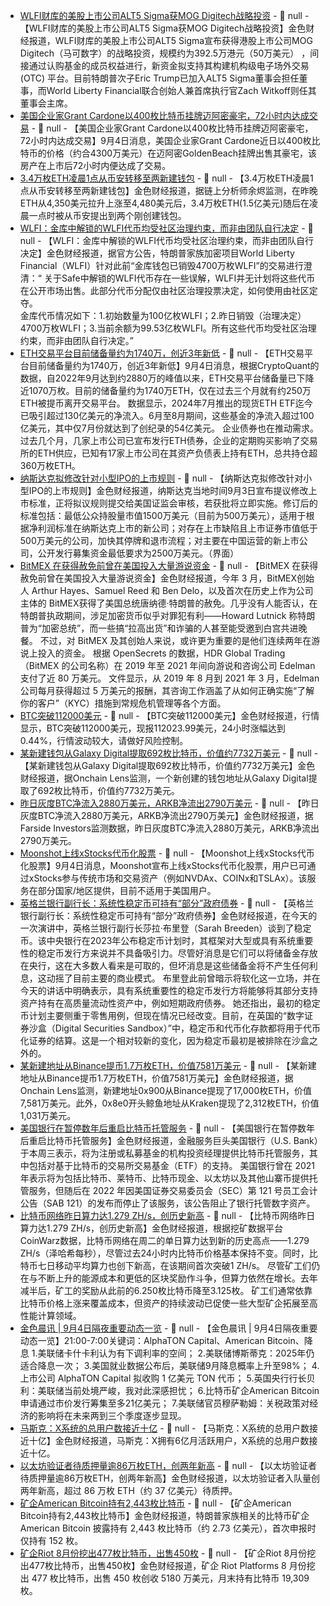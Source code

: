 - [WLFI财库的美股上市公司ALT5 Sigma获MOG Digitech战略投资](https://www.globenewswire.com/news-release/2025/09/03/3144024/0/en/MOG-Digitech-Holdings-Limited-1942-HK-Makes-Strategic-Investment-in-ALT5-Partners-with-WLFI-to-Advance-Stablecoin-and-DeFi-Ecosystem.html) - 📰 null - 【WLFI财库的美股上市公司ALT5 Sigma获MOG Digitech战略投资】金色财经报道，WLFI财库的美股上市公司ALT5 Sigma宣布获得港股上市公司MOG Digitech（马可数字）的战略投资，规模约为392.5万港元（50万美元） ，间接通过认购基金的成员权益进行，新资金拟支持其构建机构级电子场外交易 (OTC) 平台。目前特朗普次子Eric Trump已加入ALT5 Sigma董事会担任董事，而World Liberty Financial联合创始人兼首席执行官Zach Witkoff则任其董事会主席。
- [美国企业家Grant Cardone以400枚比特币挂牌迈阿密豪宅，72小时内达成交易](https://x.com/BitcoinNewsCom/status/1963406675387277668) - 📰 null - 【美国企业家Grant Cardone以400枚比特币挂牌迈阿密豪宅，72小时内达成交易】9月4日消息，美国企业家Grant Cardone近日以400枚比特币的价格（约合4300万美元）在迈阿密GoldenBeach挂牌出售其豪宅，该房产在上市后72小时内便达成了交易。
- [3.4万枚ETH凌晨1点从币安转移至两新建钱包](https://x.com/EmberCN/status/1963400522632679744) - 📰 null - 【3.4万枚ETH凌晨1点从币安转移至两新建钱包】金色财经报道，据链上分析师余烬监测，在昨晚ETH从4,350美元拉升上涨至4,480美元后，3.4万枚ETH(1.5亿美元)随后在凌晨一点时被从币安提出到两个刚创建钱包。
- [WLFI：金库中解锁的WLFI代币均受社区治理约束，而非由团队自行决定](https://x.com/worldlibertyfi/status/1963276932495049047) - 📰 null - 【WLFI：金库中解锁的WLFI代币均受社区治理约束，而非由团队自行决定】金色财经报道，据官方公告，特朗普家族加密项目World Liberty Financial（WLFI）针对此前“金库钱包已销毁4700万枚WLFI”的交易进行澄清：“ 
关于Safe中解锁的WLFI代币存在一些误解，WLFI并无计划将这些代币在公开市场出售。此部分代币分配仅由社区治理投票决定，如何使用由社区定夺。  
金库代币情况如下：1.初始数量为100亿枚WLFI；2.昨日销毁（治理决定）4700万枚WLFI；3.当前余额为99.53亿枚WLFI。所有这些代币均受社区治理约束，而非由团队自行决定。”
- [ETH交易平台目前储备量约为1740万，创近3年新低](https://cointelegraph.com/news/ether-exchange-reserves-fall-3-year-low-etfs-corporate-treasuries) - 📰 null - 【ETH交易平台目前储备量约为1740万，创近3年新低】9月4日消息，根据CryptoQuant的数据，自2022年9月达到约2880万的峰值以来，ETH交易平台储备量已下降近1070万枚。目前的储备量约为1740万ETH，仅在过去三个月就有约250万ETH被提币离开交易平台。 
数据显示，2024年7月推出的现货ETH ETF迄今已吸引超过130亿美元的净流入。6月至8月期间，这些基金的净流入超过100亿美元，其中仅7月份就达到了创纪录的54亿美元。 
企业债券也在推动需求。过去几个月，几家上市公司已宣布发行ETH债券，企业的定期购买影响了交易所的ETH供应，已知有17家上市公司在其资产负债表上持有ETH，总共持仓超360万枚ETH。
- [纳斯达克拟修改针对小型IPO的上市规则]() - 📰 null - 【纳斯达克拟修改针对小型IPO的上市规则】金色财经报道，纳斯达克当地时间9月3日宣布提议修改上市标准，正将拟议规则提交给美国证监会审核，若获批将立即实施。修订后的标准包括：最低公众持股量市值1500万美元（目前为500万美元），适用于根据净利润标准在纳斯达克上市的新公司；对存在上市缺陷且上市证券市值低于500万美元的公司，加快其停牌和退市流程；对主要在中国运营的新上市公司，公开发行募集资金最低要求为2500万美元。（界面）
- [BitMEX 在获得赦免前曾在美国投入大量游说资金]() - 📰 null - 【BitMEX 在获得赦免前曾在美国投入大量游说资金】金色财经报道，今年 3 月，BitMEX创始人 Arthur Hayes、Samuel Reed 和 Ben Delo，以及首次在历史上作为公司主体的 BitMEX获得了美国总统唐纳德·特朗普的赦免。几乎没有人能否认，在特朗普执政期间，涉足加密货币似乎对罪犯有利——Howard Lutnick 称特朗普为“加密总统”，而一些搞“拉高出货”和诈骗的人甚至能受邀到白宫共进晚餐。 
不过，对 BitMEX 及其创始人来说，或许更为重要的是他们连续两年在游说上投入的资金。 
根据 OpenSecrets 的数据，HDR Global Trading（BitMEX 的公司名称）在 2019 年至 2021 年间向游说和咨询公司 Edelman 支付了近 80 万美元。 
文件显示，从 2019 年 8 月到 2021 年 3 月，Edelman 公司每月获得超过 5 万美元的报酬，其咨询工作涵盖了从如何正确实施“了解你的客户”（KYC）措施到常规危机管理等各个方面。
- [BTC突破112000美元]() - 📰 null - 【BTC突破112000美元】金色财经报道，行情显示，BTC突破112000美元，现报112023.99美元，24小时涨幅达到0.44%，行情波动较大，请做好风险控制。
- [某新建钱包从Galaxy Digital提取692枚比特币，价值约7732万美元](https://x.com/OnchainLens/status/1963395534867370224) - 📰 null - 【某新建钱包从Galaxy Digital提取692枚比特币，价值约7732万美元】金色财经报道，据Onchain Lens监测，一个新创建的钱包地址从Galaxy Digital提取了692枚比特币，价值约7732万美元。
- [昨日灰度BTC净流入2880万美元，ARKB净流出2790万美元](https://farside.co.uk/btc/) - 📰 null - 【昨日灰度BTC净流入2880万美元，ARKB净流出2790万美元】金色财经报道，据Farside Investors监测数据，昨日灰度BTC净流入2880万美元，ARKB净流出2790万美元。
- [Moonshot上线xStocks代币化股票](https://x.com/moonshot/status/1963331642350571664) - 📰 null - 【Moonshot上线xStocks代币化股票】9月4日消息，Moonshot宣布上线xStocks代币化股票，用户已可通过xStocks参与传统市场和交易资产（例如NVDAx、COINx和TSLAx）。该服务在部分国家/地区提供，目前不适用于美国用户。
- [英格兰银行副行长：系统性稳定币可持有“部分”政府债券](https://www.ledgerinsights.com/bank-of-england-systemic-stablecoins-can-hold-some-government-bonds/) - 📰 null - 【英格兰银行副行长：系统性稳定币可持有“部分”政府债券】金色财经报道，在今天的一次演讲中，英格兰银行副行长莎拉·布里登（Sarah Breeden）谈到了稳定币。该中央银行在2023年公布稳定币计划时，其框架对大型或具有系统重要性的稳定币发行方来说并不具备吸引力。尽管好消息是它们可以将储备金存放在央行，这在大多数人看来是可取的，但坏消息是这些储备金将不产生任何利息，这动摇了目前主要的商业模式。 
布里登此前曾暗示将软化这一立场，并在今天的讲话中明确表示，具有系统重要性的稳定币发行方将能够将其部分支持资产持有在高质量流动性资产中，例如短期政府债券。 
她还指出，最初的稳定币计划主要侧重于零售用例，但现在情况已经改变。目前，在英国的“数字证券沙盒（Digital Securities Sandbox）”中，稳定币和代币化存款都将用于代币化证券的结算。这是一个相对较新的变化，因为稳定币最初是被排除在沙盒之外的。
- [某新建地址从Binance提币1.7万枚ETH，价值7581万美元](https://x.com/OnchainLens/status/1963389663177330994) - 📰 null - 【某新建地址从Binance提币1.7万枚ETH，价值7581万美元】金色财经报道，据Onchain Lens监测，新建地址0x900从Binance提现了17,000枚ETH，价值7,581万美元。此外，0x8e0开头鲸鱼地址从Kraken提现了2,312枚ETH，价值1,031万美元。
- [美国银行在暂停数年后重启比特币托管服务](https://decrypt.co/337927/us-bank-restarts-bitcoin-custody-years-long-pause) - 📰 null - 【美国银行在暂停数年后重启比特币托管服务】金色财经报道，金融服务巨头美国银行（U.S. Bank）于本周三表示，将为注册或私募基金的机构投资经理提供比特币托管服务，其中包括对基于比特币的交易所交易基金（ETF）的支持。 
美国银行曾在 2021 年表示将为包括比特币、莱特币、比特币现金、以太坊以及其他山寨币提供托管服务，但随后在 2022 年因美国证券交易委员会（SEC）第 121 号员工会计公告（SAB 121）的发布而停止了该服务，该公告阻止了银行托管数字资产。
- [比特币网络昨日算力达1.279 ZH/s，创历史新高](https://decrypt.co/338003/bitcoins-price-static-hash-rate-hit-record-high) - 📰 null - 【比特币网络昨日算力达1.279 ZH/s，创历史新高】金色财经报道，根据挖矿数据平台CoinWarz数据，比特币网络在周二的单日算力达到新的历史高点——1.279 ZH/s（泽哈希每秒），尽管过去24小时内比特币价格基本保持不变。同时，比特币七日移动平均算力也创下新高，在该期间首次突破1 ZH/s。 
尽管矿工们仍在与不断上升的能源成本和更低的区块奖励作斗争，但算力依然在增长。去年减半后，矿工的奖励从此前的6.250枚比特币降至3.125枚。 
矿工们通常依靠比特币价格上涨来覆盖成本，但资产的持续波动已促使一些大型矿企拓展至高性能计算领域。
- [金色晨讯 | 9月4日隔夜重要动态一览]() - 📰 null - 【金色晨讯 | 9月4日隔夜重要动态一览】21:00-7:00关键词：AlphaTON Capital、American Bitcoin、降息 
1.美联储卡什卡利认为有下调利率的空间； 
2.美联储博斯蒂克：2025年仍适合降息一次； 
3.美国就业数据公布后，美联储9月降息概率上升至98%； 
4.上市公司 AlphaTON Capital 拟收购 1 亿美元 TON 代币； 
5.英国央行行长贝利：美联储当前处境严峻，我对此深感担忧； 
6.比特币矿企American Bitcoin申请通过市价发行筹集至多21亿美元； 
7.美联储官员穆萨勒姆：关税政策对经济的影响将在未来两到三个季度逐步显现。
- [马斯克：X系统的总用户数接近十亿](https://flash.jin10.com/detail/20250904064824350800) - 📰 null - 【马斯克：X系统的总用户数接近十亿】金色财经报道，马斯克：X拥有6亿月活跃用户，X系统的总用户数接近十亿。
- [以太坊验证者待质押量逾86万枚ETH，创两年新高](https://x.com/Cointelegraph/status/1963354054798586340) - 📰 null - 【以太坊验证者待质押量逾86万枚ETH，创两年新高】金色财经报道，以太坊验证者入队量创两年新高，超过 86 万枚 ETH（约 37 亿美元）待质押。
- [矿企American Bitcoin持有2,443枚比特币](https://x.com/BitcoinNewsCom/status/1963308260187849091) - 📰 null - 【矿企American Bitcoin持有2,443枚比特币】金色财经报道，特朗普家族相关的比特币矿企 American Bitcoin 披露持有 2,443 枚比特币（约 2.73 亿美元），首次申报时仅持有 152 枚。
- [矿企Riot 8月份挖出477枚比特币，出售450枚](https://x.com/Cointelegraph/status/1963331413517717523) - 📰 null - 【矿企Riot 8月份挖出477枚比特币，出售450枚】金色财经报道，矿企 Riot Platforms 8 月份挖出 477 枚比特币，出售 450 枚创收 5180 万美元，月末持有比特币 19,309 枚。
